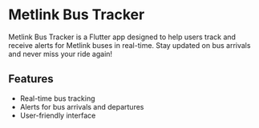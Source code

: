 # Metlink Bus Tracker

Metlink Bus Tracker is a Flutter app designed to help users track and receive alerts for Metlink buses in real-time. Stay updated on bus arrivals and never miss your ride again!

## Features

- Real-time bus tracking
- Alerts for bus arrivals and departures
- User-friendly interface

